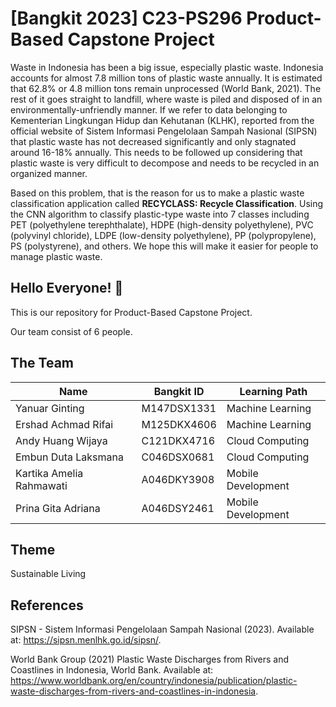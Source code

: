 # **[Bangkit 2023] C23-PS296 Product-Based Capstone Project**
Waste in Indonesia has been a big issue, especially plastic waste. Indonesia accounts for almost 7.8 million tons of plastic waste annually. It is estimated that 62.8% or 4.8 million tons remain unprocessed (World Bank, 2021). The rest of it goes straight to landfill, where waste is piled and disposed of in an environmentally-unfriendly manner. If we refer to data belonging to Kementerian Lingkungan Hidup dan Kehutanan (KLHK), reported from the official website of Sistem Informasi Pengelolaan Sampah Nasional (SIPSN) that plastic waste has not decreased significantly and only stagnated around 16-18% annually. This needs to be followed up considering that plastic waste is very difficult to decompose and needs to be recycled in an organized manner. 

Based on this problem, that is the reason for us to make a plastic waste classification application called **RECYCLASS: Recycle Classification**. Using the CNN algorithm to classify plastic-type waste into 7 classes including PET (polyethylene terephthalate), HDPE (high-density polyethylene), PVC (polyvinyl chloride), LDPE (low-density polyethylene), PP (polypropylene), PS (polystyrene), and others. We hope this will make it easier for people to manage plastic waste.

## Hello Everyone! 👋
This is our repository for Product-Based Capstone Project.

Our team consist of 6 people.

## The Team
<center>
 
|**Name**|**Bangkit ID**|**Learning Path**|
|--------|--------------|-----------------|
| Yanuar Ginting |	M147DSX1331	| Machine Learning |
| Ershad Achmad Rifai | M125DKX4606 |	Machine Learning |
| Andy Huang Wijaya |	C121DKX4716 |	Cloud Computing |
| Embun Duta Laksmana |	C046DSX0681 |	Cloud Computing |
| Kartika Amelia Rahmawati |	A046DKY3908 |	Mobile Development |
| Prina Gita Adriana |	A046DSY2461 |	Mobile Development |

</center>
  
## Theme
Sustainable Living

## References
SIPSN - Sistem Informasi Pengelolaan Sampah Nasional (2023). Available at: https://sipsn.menlhk.go.id/sipsn/.

World Bank Group (2021) Plastic Waste Discharges from Rivers and Coastlines in Indonesia, World Bank. Available at: https://www.worldbank.org/en/country/indonesia/publication/plastic-waste-discharges-from-rivers-and-coastlines-in-indonesia.
